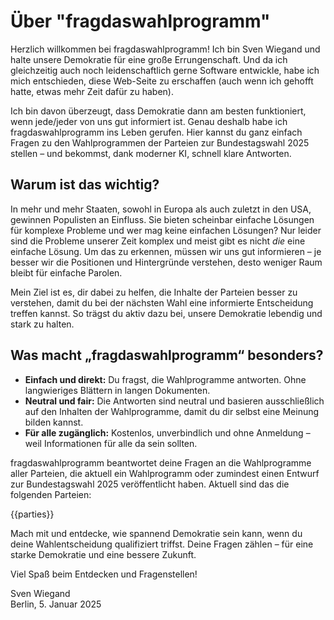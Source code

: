 # Über "fragdaswahlprogramm"
Herzlich willkommen bei fragdaswahlprogramm! Ich bin Sven Wiegand und halte unsere Demokratie für eine große Errungenschaft. Und da ich gleichzeitig auch noch leidenschaftlich gerne Software entwickle, habe ich mich entschieden, diese Web-Seite zu erschaffen (auch wenn ich gehofft hatte, etwas mehr Zeit dafür zu haben).

Ich bin davon überzeugt, dass Demokratie dann am besten funktioniert, wenn jede/jeder von uns gut informiert ist. Genau deshalb habe ich fragdaswahlprogramm ins Leben gerufen. Hier kannst du ganz einfach Fragen zu den Wahlprogrammen der Parteien zur Bundestagswahl 2025 stellen – und bekommst, dank moderner KI, schnell klare Antworten.

## Warum ist das wichtig?
In mehr und mehr Staaten, sowohl in Europa als auch zuletzt in den USA, gewinnen Populisten an Einfluss. Sie bieten scheinbar einfache Lösungen für komplexe Probleme und wer mag keine einfachen Lösungen? Nur leider sind die Probleme unserer Zeit komplex und meist gibt es nicht _die_ eine einfache Lösung. Um das zu erkennen, müssen wir uns gut informieren – je besser wir die Positionen und Hintergründe verstehen, desto weniger Raum bleibt für einfache Parolen.

Mein Ziel ist es, dir dabei zu helfen, die Inhalte der Parteien besser zu verstehen, damit du bei der nächsten Wahl eine informierte Entscheidung treffen kannst. So trägst du aktiv dazu bei, unsere Demokratie lebendig und stark zu halten.

## Was macht „fragdaswahlprogramm“ besonders?
- **Einfach und direkt:** Du fragst, die Wahlprogramme antworten. Ohne langwieriges Blättern in langen Dokumenten.
- **Neutral und fair:** Die Antworten sind neutral und basieren ausschließlich auf den Inhalten der Wahlprogramme, damit du dir selbst eine Meinung bilden kannst.
- **Für alle zugänglich:** Kostenlos, unverbindlich und ohne Anmeldung – weil Informationen für alle da sein sollten.

fragdaswahlprogramm beantwortet deine Fragen an die Wahlprogramme aller Parteien, die aktuell ein Wahlprogramm oder zumindest einen Entwurf zur Bundestagswahl 2025 veröffentlicht haben. Aktuell sind das die folgenden Parteien:

{{parties}}

Mach mit und entdecke, wie spannend Demokratie sein kann, wenn du deine Wahlentscheidung qualifiziert triffst. Deine Fragen zählen – für eine starke Demokratie und eine bessere Zukunft.

Viel Spaß beim Entdecken und Fragenstellen!

Sven Wiegand  
Berlin, 5. Januar 2025